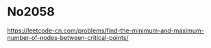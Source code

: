# No2058

https://leetcode-cn.com/problems/find-the-minimum-and-maximum-number-of-nodes-between-critical-points/
